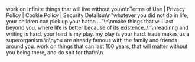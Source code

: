 work on infinite things that will live without you\n\nTerms of Use | Privacy Policy | Cookie Policy | Security Details\n\n"whatever you did not do in life, your children can pick up your baton …"\n\nmake things that will last beyond you, where life is better because of its existence..\n\nreadinng and writing is hard. your hard is my play. my play is your hard. trade makes us a superorganism.\n\nyou are already famous with the family and friends around you. work on things that can last 100 years, that will matter without you being there, and do shit for that\n\n